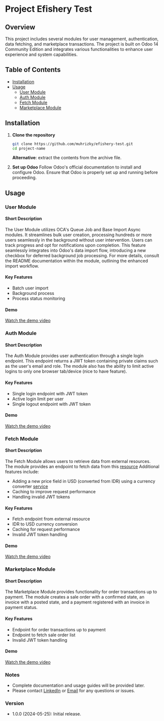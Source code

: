 # Project Efishery Test

## Overview

This project includes several modules for user management, authentication, data fetching, and marketplace transactions. The project is built on Odoo 14 Community Edition and integrates various functionalities to enhance user experience and system capabilities.

## Table of Contents

- [Installation](#installation)
- [Usage](#usage)
  - [User Module](#user-module)
  - [Auth Module](#auth-module)
  - [Fetch Module](#fetch-module)
  - [Marketplace Module](#marketplace-module)

## Installation

1. **Clone the repository**
   ```bash
   git clone https://github.com/muhrizky/efishery-test.git
   cd project-name
   ```
   **Alternative**:
extract the contents from the archive file.

2.  **Set up Odoo**
Follow Odoo's official documentation to install and configure Odoo.
Ensure that Odoo is properly set up and running before proceeding.
   
## Usage

### User Module

#### Short Description

The User Module utilizes OCA's Queue Job and Base Import Async modules. It streamlines bulk user creation, processing hundreds or more users seamlessly in the background without user intervention. Users can track progress and opt for notifications upon completion. This feature seamlessly integrates into Odoo's data import flow, introducing a new checkbox for deferred background job processing. For more details, consult the README documentation within the module, outlining the enhanced import workflow.

#### Key Features

* Batch user import
* Background process
* Process status monitoring

#### Demo
[Watch the demo video](https://www.loom.com/share/1e95b44348cb4a58a8ac16dffacca4b1?sid=4b3eff82-bf1a-4caf-a748-a268233ece55)

### Auth Module

#### Short Description

The Auth Module provides user authentication through a single login endpoint. This endpoint returns a JWT token containing private claims such as the user's email and role. The module also has the ability to limit active logins to only one browser tab/device (nice to have feature).

#### Key Features

* Single login endpoint with JWT token
* Active login limit per user 
* Single logout endpoint with JWT token

#### Demo
[Watch the demo video](https://www.loom.com/share/2f7241f058f443959ac832d07d710999?sid=efca11d3-a99f-482e-b109-fa5902fe1f98)

### Fetch Module

#### Short Description

The Fetch Module allows users to retrieve data from external resources. The module provides an endpoint to fetch data from this
[resource]( https://stein.efishery.com/v1/storages/5e1edf521073e315924ceab)
Additional features include:

* Adding a new price field in USD (converted from IDR) using a currency converter [service](https://freecurrencyapi.com/) 
* Caching to improve request performance
* Handling invalid JWT tokens

#### Key Features

* Fetch endpoint from external resource
* IDR to USD currency conversion
* Caching for request performance
* Invalid JWT token handling

#### Demo
[Watch the demo video](https://www.loom.com/share/0a74ece725b04318959af3a3c9d2af42?sid=99ad633d-6ff6-41c4-bf44-6989d2c08d17)

### Marketplace Module

#### Short Description

The Marketplace Module provides functionality for order transactions up to payment. The module creates a sale order with a confirmed state, an invoice with a posted state, and a payment registered with an invoice in payment status.

#### Key Features

* Endpoint for order transactions up to payment
* Endpoint to fetch sale order list
* Invalid JWT token handling
#### Demo
[Watch the demo video](https://www.loom.com/share/1c8da9d5d9c24f04be3a148d13ef7882?sid=1a3ad476-8317-490d-bccc-de775eee94ec)

### Notes
* Complete documentation and usage guides will be provided later.
* Please contact [LinkedIn](https://www.linkedin.com/in/muhrizqi/) or [Email](muhrizqi.work@gmail.com) for any questions or issues.

### Version

* 1.0.0 (2024-05-25): Initial release.
